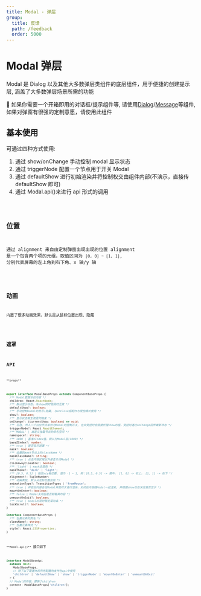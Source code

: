 ```yaml
---
title: Modal - 弹层
group:
  title: 反馈
  path: /feedback
  order: 5000
---
```


# Modal 弹层

Modal 是 Dialog 以及其他大多数弹层类组件的底层组件，用于便捷的创建提示层, 涵盖了大多数弹层场景所需的功能

🤔 如果你需要一个开箱即用的对话框/提示组件等, 请使用[Dialog](/m78/docs/feedback/dialog)/[Message](/m78/docs/feedback/message)等组件, 如果对弹窗有很强的定制意愿，请使用此组件

## 基本使用

可通过四种方式使用:

1. 通过 show/onChange 手动控制 modal 显示状态
2. 通过 triggerNode 配置一个节点用于开关 Modal
3. 通过 defaultShow 进行初始渲染并将控制权交由组件内部(不演示，直接传 defaultShow 即可)
4. 通过 Modal.api()来进行 api 形式的调用

<code src="./base.tsx" />

## 位置

通过 alignment 来自由定制弹窗出现出现的位置 alignment 是一个包含两个项的元组，取值区间为 `[0, 0] ~ [1, 1]`, 分别代表屏幕的左上角到右下角、x 轴/y 轴

<code src="./alignment.tsx" />

## 动画

内置了很多动画效果，默认是从鼠标位置出现、隐藏

<code src="./animation.tsx" />

## 遮罩

## API

`**props**`

```ts
export interface ModalBaseProps extends ComponentBaseProps {
  /** Modal要展示的内容 */
  children: React.ReactNode;
  /** 默认显示状态，与show同时使用时无效 */
  defaultShow?: boolean;
  /** 手动控制modal的显示/隐藏, 与onClose搭配作为受控模式使用 */
  show?: boolean;
  /** 显示状态发生改变时触发 */
  onChange?: (currentShow: boolean) => void;
  /** 可选, 传入一个占位节点来作为Modal的控制开关, 在非受控时会直接代理show的值，受控时通过onChange回传最新状态 */
  triggerNode?: React.ReactElement;
  /** MODAL' | 自定义挂载节点的命名空间 */
  namespace?: string;
  /** 1800 | 基准zIndex值，默认为Modal层(1800) */
  baseZIndex?: number;
  /** true | 是否显示遮罩 */
  mask?: boolean;
  /** 设置到mask节点上的className */
  maskClassName?: string;
  /** true | 点击内容区域以外是否关闭Modal */
  clickAwayClosable?: boolean;
  /** 'light' | mask主题色 */
  maskTheme?: 'dark' | 'light';
  /** [0.5, 0.5] | 指定x/y轴位置, 值为 -1 ~ 1, 例：[0.5, 0.5] -> 居中， [1, 0] -> 右上， [1, 1] -> 右下 */
  alignment?: TupleNumber;
  /** 动画类型, 默认从光标位置出现 */
  animationType?: TransitionTypes | 'fromMouse';
  /** true | 开启后内容会在Modal开启时才进行渲染，关闭后内容随Modal一起渲染, 并根据show状态决定是否显示 */
  mountOnEnter?: boolean;
  /** false | Modal关闭后是否卸载其内容 */
  unmountOnExit?: boolean;
  /** true | modal出现时锁定滚动条 */
  lockScroll?: boolean;
}

interface ComponentBaseProps {
  /** 包裹元素的类名 */
  className?: string;
  /** 包裹元素样式 */
  style?: React.CSSProperties;
}
```

`**Modal.api()**` 接口如下

```ts
interface ModalBaseApi
  extends Omit<
    ModalBaseProps,
    // 除了以下配置外的所有配置均支持在api中使用
    'children' | 'defaultShow' | 'show' | 'triggerNode' | 'mountOnEnter' | 'unmountOnExit'
  > {
  // Modal的内容，替换了children
  content: ModalBaseProps['children'];
}
```
